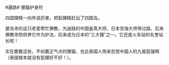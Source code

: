 #遍路# 狸猫护身符

四国狸精一向传说厉害，把狐狸精赶出了四国岛。

屋岛寺的这只老爱帮忙佛教，为迷路的中国鉴真大师、日本空海大师带过路，后来佛教寺院供养它作为护法，后来成为日本的“三大狸”之一。它还是火车站的名誉站长呢！

实在要戴这些，不如戴正气点的狸猫，也比泰国人用来忽悠中国人的九尾狐强啊（泰国根本就没有狐狸好不好！）。
